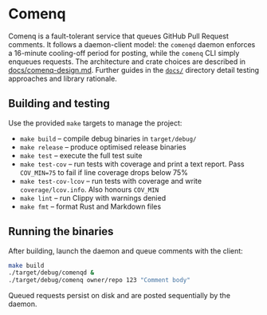 # Comenq

Comenq is a fault-tolerant service that queues GitHub Pull Request comments. It
follows a daemon-client model: the `comenqd` daemon enforces a 16-minute
cooling-off period for posting, while the `comenq` CLI simply enqueues
requests. The architecture and crate choices are described in
[docs/comenq-design.md](docs/comenq-design.md). Further guides in the
[`docs/`](docs/) directory detail testing approaches and library rationale.

## Building and testing

Use the provided `make` targets to manage the project:

- `make build` &ndash; compile debug binaries in `target/debug/`
- `make release` &ndash; produce optimised release binaries
- `make test` &ndash; execute the full test suite
- `make test-cov` &ndash; run tests with coverage and print a text report.
  Pass `COV_MIN=75` to fail if line coverage drops below 75%
- `make test-cov-lcov` &ndash; run tests with coverage and write
  `coverage/lcov.info`. Also honours `COV_MIN`
- `make lint` &ndash; run Clippy with warnings denied
- `make fmt` &ndash; format Rust and Markdown files

## Running the binaries

After building, launch the daemon and queue comments with the client:

```bash
make build
./target/debug/comenqd &
./target/debug/comenq owner/repo 123 "Comment body"
```

Queued requests persist on disk and are posted sequentially by the daemon.
